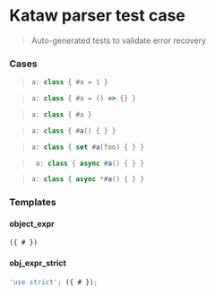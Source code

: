 # Kataw parser test case

> Auto-generated tests to validate error recovery
>

### Cases

> `````js
> a: class { #a = 1 }
> `````

> `````js
> a: class { #a = () => {} }
> `````

> `````js
> a: class { #a }
> `````

> `````js
> a: class { #a() { } }
> `````

> `````js
> a: class { set #a(foo) { } }
> `````

> `````js
>  a: class { async #a() { } }
> `````

> `````js
> a: class { async *#a() { } }
> `````

### Templates

#### object_expr

`````js
({ # })
`````

#### obj_expr_strict

`````js
'use strict'; ({ # });
`````

